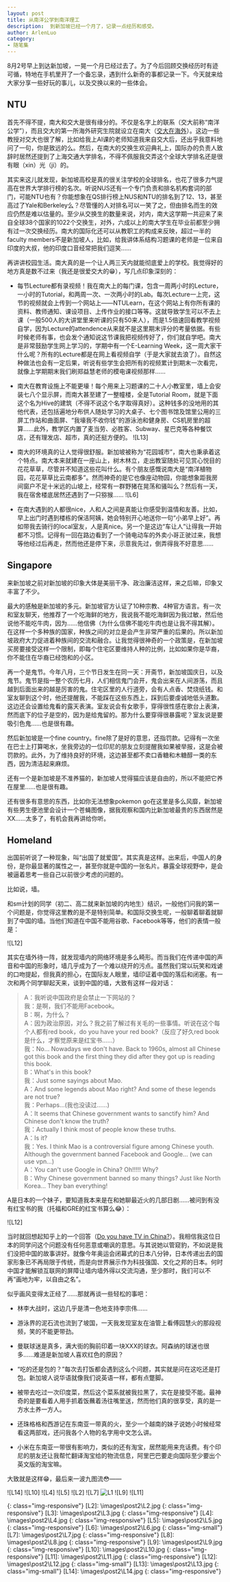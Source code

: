 ```yaml
---
layout: post
title: 从南洋公学到南洋理工
description:  到新加坡已经一个月了，记录一点经历和感受。
author: ArlenLuo
category:
- 随笔集
---
```


8月2号早上到达新加坡，一晃一个月已经过去了。为了今后回顾交换经历时有迹可循，特地在手机里开了一个备忘录，遇到什么新奇的事都记录一下。今天就来给大家分享一些好玩的事儿，以及交换以来的一些体会。

## NTU

首先不得不提，南大和交大是很有缘分的。不仅是名字上的联系（交大前称“南洋公学”），而且交大的第一所海外研究生院就设立在南大（<a href="http://global.sjtu.edu.cn/zh-CN/%E4%BA%A4%E5%A4%A7%E4%B8%8E%E5%85%A8%E7%90%83/%E4%BA%A4%E5%A4%A7%E5%9C%A8%E6%B5%B7%E5%A4%96">交大在海外</a>）。这边一些教授对交大也很了解，比如给我上AI课的老师知道我来自交大后，还出乎我意料地问了一句，你是致远的么。然后，在南大的交换生欢迎典礼上，国际办的负责人致辞时居然还提到了上海交通大学排名，不得不佩服我交弄这个全球大学排名还是很有眼（xin）光（ji）的。

其实来这儿就发现，新加坡高校是真的很关注学校的全球排名，也花了很多力气提高在世界大学排行榜的名次。听说NUS还有一个专门负责和排名机构套词的部门，可能NTU也有？你能想象在QS排行榜上NUS和NTU的排名到了12、13，甚至高过了Yale和Berkeley么？尽管懂的人对排名可以一笑了之，但由排名而生的效应仍然是难以估量的。至少从交换生的数量来说，对内，南大这学期一共迎来了来自全球38个国家的1022个交换生，对外，六成以上的南大学生在毕业前都至少拥有过一次交换经历。南大的国际化还可以从教职工的构成来反映，超过一半的faculty members不是新加坡人，比如，给我讲体系结构习题课的老师是一位来自印度的大叔，他的印度口音经常把我们逗笑……

再讲讲校园生活。南大真的是一个让人两三天内就能彻底爱上的学校。我觉得好的地方真是数不过来（我还是很爱交大的😁），写几点印象深刻的：

* 每节Lecture都有录视频！我在南大上的每门课，包含一周两小时的Lecture，一小时的Tutorial，和两周一次、一次两小时的Lab。每次Lecture一上完，这节的视频就会上传到一个网站上——NTULearn，在这个网站上有你所有课的资料、教师通知、课设项目、上传作业的接口等等。这就导致学生可以不去上课（一般500人的大讲堂里来听课的只有50来人），而是1.5倍速回看教学视频自学，因为Lecture的attendence从来就不是这里期末评分的考量依据。有些时候老师有事，也会发个通知说这节课我把视频传好了，你们就自学吧。南大是非常鼓励学生网上学习的，学期中有一个E-Learning Week，这一周大家干什么呢？所有的Lecture都是在网上看视频自学（于是大家就去浪了）。自然这种做法也会有一定后果，听说有些学生会把所有的视频累计到期末一次看完，就像上学期期末我们刷郑益慧老师的模电课视频那样……

* 南大在教育设施上不能更壕！每个用来上习题课的二十人小教室里，墙上会安装七八个显示屏，而南大甚至建了一整幢楼，全是Tutorial Room，就是下面这个名为Hive的建筑（不得不说这个名字取得真好）。这种钱多的没地用的其他代表，还包括遍地分布供人随处学习的大桌子、七个图书馆及馆里公用的三屏工作站和曲面屏、“我壕我不收你钱”的游泳池和健身房、CS机房里的超算……此外，教学区内置了麦当劳、必胜客、Subway、星巴克等各种餐饮店，还有理发店、超市，真的还挺方便的。
![L13]

* 南大的环境真的让人觉得很舒服。新加坡被称为“花园城市”，南大也秉承着这个特点。南大本来就建在一座山上，树木林立，走出教室随处可见赏心悦目的花花草草，尽管并不知道这些花叫什么。有个朋友感慨说南大是“南洋植物园，花花草草比云南都多”。然而神奇的是它也像座动物园，你能想象距我房间窗户不足十米远的山坡上，经常有一群野猪在晃荡和骚叫么？然后有一天，我在宿舍楼底居然还遇到了一只猕猴……
![L6]

* 在南大遇到的人都很nice，人和人之间是真能让你感受到温情和友善。比如，早上出门时遇到楼栋的保洁阿姨，她会特别开心地送你一句“小弟早上好”。再如带我去骑行的local室友，人是真nice。另一个是这边“车让人”让得我一开始都不习惯。记得有一回在路边看到了一个骑电动车的外卖小哥正驶过来，我想等他经过后再走，然而他还是停下来，示意我先过，倒弄得我不好意思……

## Singapore

来新加坡之前对新加坡的印象大体是美丽干净、政治廉洁这样，来之后嘛，印象又丰富了不少。

最大的感触是新加坡的多元。新加坡官方认证了10种宗教、4种官方语言。有一次和室友聊天，他推荐了一个吃海鲜的地方，我说我不能吃海鲜因为我过敏，然后他说他不能吃牛肉，因为……他信佛（为什么信佛不能吃牛肉也是让我不得其解）。在这样一个多种族的国家，种族之间的对立是会产生非常严重的后果的。所以新加坡政府大力促进着种族间的交流和融合。让我觉得很神奇的一个政策是，在新加坡买房要接受这样一个限制，即每个住宅区要维持人种的比例，比如如果你是华裔，你不能住在华裔已经饱和的小区。

再一个是鬼节。今年八月，三个节日发生在同一天：开斋节，新加坡国庆日，以及鬼节。鬼节是指一整个农历七月，人们相信鬼门会开，鬼会出来在人间游荡，而且越到后面出来的越是厉害的鬼。住宅区里的人行道旁，会有人点香、焚烧纸钱。和室友聊到这个时，他还提醒我，不能踩在这些东西上，踩到后要虔诚地低头道歉。这边还会设置给鬼看的露天表演。室友说会有女歌手，穿得很性感在歌台上表演，然而底下的位子是空的，因为是给鬼留的。那为什么要穿得很暴露呢？室友说是要吸引色鬼……也是很有趣。

然后新加坡是一个fine country。fine除了是好的意思，还指罚款。记得有一次坐在巴士上打算喝水，坐我旁边的一位印尼的朋友立刻提醒我如果被举报，这是会被罚款的。此外，为了维持良好的环境，这边甚至都不卖口香糖和木糖醇一类的东西，因为清洁起来麻烦。

还有一个是新加坡是不准养猫的，新加坡人觉得猫应该是自由的，所以不能把它养在屋里……也是很有趣。

还有很多有意思的东西，比如你无法想象pokemon go在这里是多么风靡，新加坡有些男生便池里会设计一个苍蝇图像，据我观察和国内比新加坡最贵的东西居然是XX……太多了，有机会我再讲给你听。

## Homeland

出国前听说了一种现象，叫“出国了就爱国”。其实真是这样。出来后，中国人的身份，是你最显著的属性之一，甚至你就是中国的一张名片。暴露全球视野中，是会被逼着思考一些自己以前很少考虑的问题的。

比如说，墙。

和sm计划的同学（初二、高二就来新加坡的内地生）结识，一般他们问我的第一个问题是，你觉得这里教的是不是特别简单。和国际交换生呢，一般聊着聊着就聊到了中国的墙。当他们知道在中国不能用谷歌、Facebook等等，他们的表情一般是：

![L12]

其实在墙外待一阵，就发现墙内的网络环境是多么畸形。而当我们在传递中国的声音和中国的形象时，墙几乎成为了一个难以绕开的污点。虽然我们常以玩笑和戏谑的口吻提起，但我真的担心，在国际友人眼里，墙印证着中国的落后和闭塞。有一次和两个同学聊起天来，谈到中国的墙，大致有这样一段对话：

> A：我听说中国政府是会禁止一下网站的？
<br>我：是啊，我们不能用Facebook。
<br>B：啊，为什么？
<br>A：因为政治原因，对么？我之前了解过有关毛的一些事情。听说在这个每个人都有red book，do you have your red book?（反应了好久red book是什么，才察觉原来是红宝书……）
<br>我：No… Nowadays we don't have. Back to 1960s, almost all Chinese got this book and the first thing they did after they got up is reading this book.
<br>B：What's in this book?
<br>我：Just some sayings about Mao.
<br>A：And some legends about Mao right? And some of these legends are not true?
<br>我：Perhaps…(我也没读过……)
<br>A：It seems that Chinese government wants to sanctify him? And Chinese don't know the truth?
<br>我：Actually I think most of people know these truths. 
<br>A：Is it?
<br>我：Yes. I think Mao is a controversial figure among Chinese youth. Although the government banned Facebook and Google… (we can use vpn…)
<br>A：You can't use Google in China? Oh!!!!! Why?
<br>B：Why Chinese government banned so many things? Just like North Korea… They ban everything!

A是日本的一个妹子，要知道我本来是在和她聊最近火的几部日剧……被问到有没有红宝书的我（托福和GRE的红宝书算么😂）：

![L12]

当时就回想起知乎上的一个回答（<a href="http://zhihu.com/question/49823760/answer/118127087" target="_blank">Do you have TV in China?</a>）。我相信我这位日本的同学问这个问题没有任何恶意或嘲讽的意思。与其说她以管窥豹，不如说是我们没把中国的故事讲好。就像今年奥运会闭幕式的日本八分钟，日本传递出去的国家形象已不再局限于传统，而是向世界展示作为科技强国、文化之邦的日本。何时中国才能解锁互联网的屏障让墙内墙外得以交流沟通，至少那时，我们可以不再“画地为牢，以自由之名”。

似乎画风变得太正经了……那就再谈一些轻松的事吧：

* 林李大战时，这边几乎是清一色地支持李宗伟……

* 游泳界的泥石流也流到了坡国，一天我发现室友在油管上看傅园慧火的那段视频，笑的不能更带劲。

* 曼联球迷是真多，满大街的胸前印着一块XXX的球衣。阿森纳的球迷也很多……难道是新加坡人喜欢红色的原因？

* “吃的还是包的？”每次去打饭都会遇到这么个问题，其实就是问在这吃还是打包。新加坡人说华语就像我们说英语一样，都有点蹩脚。

* 被带去吃过一次印度菜，然后这个菜系就被我拉黑了，实在是接受不能。最神奇的是要看着人用手抓着饭蘸着汤往嘴里送，然而他们真的很享受，真的是一方水土养一方人。

* 还珠格格和西游记在东南亚一带真的火，至少一个越南的妹子说她小时候经常看这两部戏，还问我各个人物的名字用中文怎么讲。

* 小米在东南亚一带很有影响力，类似的还有淘宝，居然能用来充话费。有个印尼的朋友还让我帮忙翻译淘宝给的物流信息，阿里巴巴要走向国际至少要出个英文版的淘宝嘛。

大致就是这样😁，最后来一波九图流😳——

![L14]
![L10]
![L4]
![L5]
![L2]
![L7]
![L1]
![L9]
![L11]

[L1]: \images\post2\L1.jpg
{: class="img-responsive"}
[L2]: \images\post2\L2.jpg
{: class="img-responsive"}
[L3]: \images\post2\L3.jpg
{: class="img-responsive"}
[L4]: \images\post2\L4.jpg
{: class="img-responsive"}
[L5]: \images\post2\L5.jpg
{: class="img-responsive"}
[L6]: \images\post2\L6.jpg
{: class="img-small"}
[L7]: \images\post2\L7.jpg
{: class="img-responsive"}
[L8]: \images\post2\L8.jpg
{: class="img-responsive"}
[L9]: \images\post2\L9.jpg
{: class="img-responsive"}
[L10]: \images\post2\L10.jpg
{: class="img-responsive"}
[L11]: \images\post2\L11.jpg
{: class="img-responsive"}
[L12]: \images\post2\L12.jpg
{: class="img-small"}
[L13]: \images\post2\L13.jpg
{: class="img-small"}
[L14]: \images\post2\L14.jpg
{: class="img-responsive"}
